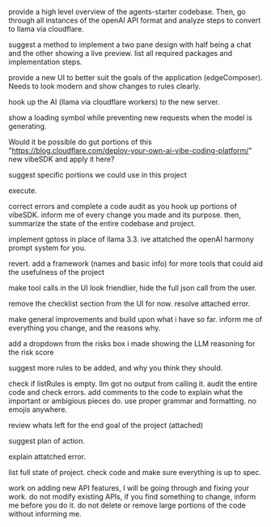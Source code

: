 provide a high level overview of the agents-starter codebase. Then, go through all instances of the openAI API format and analyze steps to convert to llama via cloudflare.

suggest a method to implement a two pane design with half being a chat and the other showing a live preview. list all required packages and implementation steps.

provide a new UI to better suit the goals of the application (edgeComposer). Needs to look modern and show changes to rules clearly.

hook up the AI (llama via cloudflare workers) to the new server.

show a loading symbol while preventing new requests when the model is generating.  

Would it be possible do gut portions of this "https://blog.cloudflare.com/deploy-your-own-ai-vibe-coding-platform/" new vibeSDK and apply it here?

suggest specific portions we could use in this project

execute.

correct errors and complete a code audit as you hook up portions of vibeSDK. inform me of every change you made and its purpose. then, summarize the state of the entire codebase and project.

implement gptoss in place of llama 3.3. ive attatched the openAI harmony prompt system for you.

revert. add a framework (names and basic info) for more tools that could aid the usefulness of the project

make tool calls in the UI look friendlier, hide the full json call from the user.

remove the checklist section from the UI for now. resolve attached error.

make general improvements and build upon what i have so far. inform me of everything you change, and the reasons why.

add a dropdown from the risks box i made showing the LLM reasoning for the risk score

suggest more rules to be added, and why you think they should.

check if listRules is empty. llm got no output from calling it. audit the entire code and check errors. add comments to the code to explain what the important or ambigious pieces do. use proper grammar and formatting. no emojis anywhere.

review whats left for the end goal of the project (attached)

suggest plan of action.

explain attatched error.

list full state of project. check code and make sure everything is up to spec.

work on adding new API features, I will be going through and fixing your work. do not modify existing APIs, if you find something to change, inform me before you do it. do not delete or remove large portions of the code without informing me.